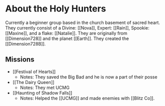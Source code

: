 # About the Holy Hunters

Currently a beginner group based in the church basement of sacred heart. They  currently consist of a Divine: [[Nova]], Expert: [[Rain]], Spookie: [[Maxine]], and a flake: [[Natalie]]. They are originally from [[Dimension728]] and the planet [[Earth]].  They created the [[Dimension728B]].

## Missions
- [[Festival of Hearts]]
	- Notes: They saved the Big Bad and he is now a part of their posse
- [[The Dairy Queen]]
	- Notes: They met UCMG
- [[Haunting of Shadow Falls]]
	- Notes: Helped the [[UCMG]] and made enemies with [[Blitz Co]].

